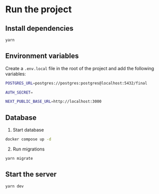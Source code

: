 # Run the project

## Install dependencies

```bash
yarn
```

## Environment variables

Create a `.env.local` file in the root of the project and add the following variables:

```bash
POSTGRES_URL=postgres://postgres:postgres@localhost:5432/final

AUTH_SECRET=

NEXT_PUBLIC_BASE_URL=http://localhost:3000
```

## Database

1. Start database

```bash
docker compose up -d
```

2. Run migrations

```bash
yarn migrate
```

## Start the server

```bash
yarn dev
```